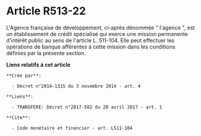 # Article R513-22

L'Agence française de développement, ci-après dénommée " l'agence ", est un établissement de crédit spécialisé qui exerce une
mission permanente d'intérêt public au sens de l'article L. 511-104. Elle peut effectuer les opérations de banque afférentes
à cette mission dans les conditions définies par la présente section.

**Liens relatifs à cet article**

	**Créé par**:

	  - Décret n°2014-1315 du 3 novembre 2014 - art. 4

	**Liens**:

	  - TRANSFERE: Décret n°2017-582 du 20 avril 2017 - art. 1

	**Cite**:

	  - Code monétaire et financier - art. L511-104

